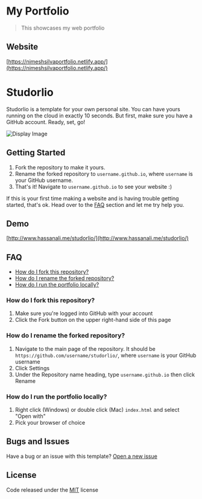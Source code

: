 # My Portfolio

> This showcases my web portfolio

## Website
[https://nimeshsilvaportfolio.netlify.app/](https://nimeshsilvaportfolio.netlify.app/)

# Studorlio

Studorlio is a template for your own personal site. You can have yours running on the cloud in exactly 10 seconds. But first, make sure you have a GitHub account. Ready, set, go!

![Display Image](https://raw.githubusercontent.com/helfi92/studorlio/master/assets/img/studorlio.png)

## Getting Started
1. Fork the repository to make it yours.
2. Rename the forked repository to `username.github.io`, where `username` is your GitHub username.
3. That's it! Navigate to `username.github.io` to see your website :) 

If this is your first time making a website and is having trouble getting started, that's ok. Head over to the [FAQ](#faq) section and let me try help you.

## Demo
[http://www.hassanali.me/studorlio/](http://www.hassanali.me/studorlio/)

## FAQ
* [How do I fork this repository?](#how-do-i-fork-this-repository)
* [How do I rename the forked repository?](#how-do-i-rename-the-forked-repository)
* [How do I run the portfolio locally?](#how-do-i-run-the-portfolio-locally)

### How do I fork this repository?
1. Make sure you're logged into GitHub with your account
2. Click the Fork button on the upper right-hand side of this page

### How do I rename the forked repository?
1. Navigate to the main page of the repository. It should be `https://github.com/username/studorlio/`, where `username` is your GitHub username
2. Click Settings
3. Under the Repository name heading, type `username.github.io` then click Rename

### How do I run the portfolio locally?
1. Right click (Windows) or double click (Mac) `index.html` and select "Open with"
2. Pick your browser of choice

## Bugs and Issues
Have a bug or an issue with this template? [Open a new issue](https://github.com/helfi92/studorlio/issues)

## License
Code released under the [MIT](https://github.com/helfi92/studorlio/blob/master/LICENSE) license

